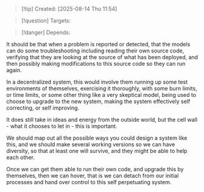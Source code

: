 
>[!tip] Created: [2025-08-14 Thu 11:54]

>[!question] Targets: 

>[!danger] Depends: 

It should be that when a problem is reported or detected, that the models can do some troubleshooting including reading their own source code, verifying that they are looking at the source of what has been deployed, and then possibly making modifications to this source code so they can run again.

In a decentralized system, this would involve them running up some test environments of themselves, exercising it thoroughly, with some burn limits, or time limits, or some other thing like a very skeptical model, being used to choose to upgrade to the new system, making the system effectively self correcting, or self improving.

It does still take in ideas and energy from the outside world, but the cell wall - what it chooses to let in - this is important.

We should map out all the possible ways you could design a system like this, and we should make several working versions so we can have diversity, so that at least one will survive, and they might be able to help each other.

Once we can get them able to run their own code, and upgrade this by themselves, then we can hover, that is we can detach from our initial processes and hand over control to this self perpetuating system.